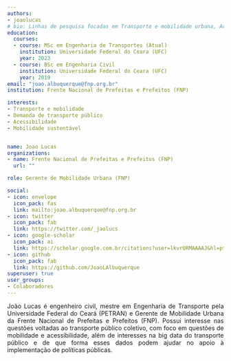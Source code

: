 ```yaml
---
authors:
- joaolucas
# bio: Linhas de pesquisa focadas em Transporte e mobilidade urbana, Acessibilidade, Equidade e Cidades.
education:
  courses:
  - course: MSc em Engenharia de Transportes (Atual)
    institution: Universidade Federal do Ceara (UFC)
    year: 2023
  - course: BSc em Engenharia Civil
    institution: Universidade Federal do Ceara (UFC)
    year: 2019
email: "joao.albuquerque@fnp.org.br"
institution: Frente Nacional de Prefeitas e Prefeitos (FNP)

interests:
- Transporte e mobilidade
- Demanda de transporte público
- Acessibilidade
- Mobilidade sustentável


name: Joao Lucas
organizations:
- name: Frente Nacional de Prefeitas e Prefeitos (FNP)
  url: ""

role: Gerente de Mobilidade Urbana (FNP)

social:
- icon: envelope
  icon_pack: fas
  link: mailto:joao.albuquerque@fnp.org.br
- icon: twitter
  icon_pack: fab
  link: https://twitter.com/_jaolucs
- icon: google-scholar
  icon_pack: ai
  link: https://scholar.google.com.br/citations?user=lkvrORMAAAAJ&hl=pt-BR
- icon: github
  icon_pack: fab
  link: https://github.com/JoaoLAlbuquerque
superuser: true
user_groups:
- Colaboradores
---
```


<p align="justify">
João Lucas é engenheiro civil, mestre em Engenharia de Transporte pela Universidade Federal do Ceará (PETRAN) e Gerente de Mobilidade Urbana da Frente Nacional de Prefeitas e Prefeitos (FNP). Possui interesse nas questões voltadas ao transporte público coletivo, com foco em questões de mobilidade e acessibilidade, além de interesses na big data do transporte público e de que forma esses dados podem ajudar no apoio à implementação de políticas públicas.
</p>
